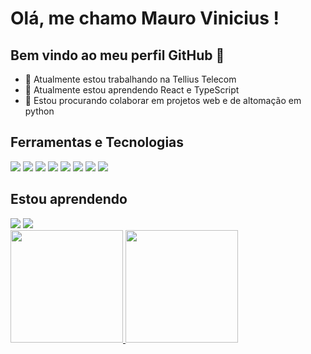 # Olá, me chamo Mauro Vinicius ! 
## Bem vindo ao meu perfil GitHub 👋

- 🔭 Atualmente estou trabalhando na Tellius Telecom
- 🌱 Atualmente estou aprendendo React e TypeScript
- 👯 Estou procurando colaborar em projetos web e de altomação em python

## Ferramentas e Tecnologias

<img src="https://cdn.jsdelivr.net/gh/devicons/devicon@latest/icons/django/django-plain.svg" />
<img src="https://cdn.jsdelivr.net/gh/devicons/devicon@latest/icons/python/python-original.svg" />
<img src="https://cdn.jsdelivr.net/gh/devicons/devicon@latest/icons/html5/html5-original.svg" />
<img src="https://cdn.jsdelivr.net/gh/devicons/devicon@latest/icons/css3/css3-original.svg" />
<img src="https://cdn.jsdelivr.net/gh/devicons/devicon@latest/icons/ubuntu/ubuntu-original.svg" />
<img src="https://cdn.jsdelivr.net/gh/devicons/devicon@latest/icons/debian/debian-original.svg" />
<img src="https://cdn.jsdelivr.net/gh/devicons/devicon@latest/icons/bootstrap/bootstrap-original.svg" />
<img src="https://cdn.jsdelivr.net/gh/devicons/devicon@latest/icons/javascript/javascript-original.svg" />
               

## Estou aprendendo

<img src="https://cdn.jsdelivr.net/gh/devicons/devicon@latest/icons/react/react-original.svg" />
<img src="https://cdn.jsdelivr.net/gh/devicons/devicon@latest/icons/typescript/typescript-original.svg" />


<div>
<a href="https://github.com/HakunaMauroVinicis">
<img loading="lazy" height="180em" src="https://github-readme-stats.vercel.app/api/top-langs/?username=HakunaMauroVinicis&layout=compact&langs_count=7&theme=dracula"/>
<img loading="lazy" height="180em" src="https://github-readme-stats.vercel.app/api?username=HakunaMauroVinicis&show_icons=true&theme=dracula&include_all_commits=true&count_private=true"/>
</div>

